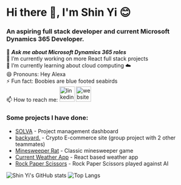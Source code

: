 # Hi there :vulcan_salute:, I'm Shin Yi :blush:	
### An aspiring full stack developer and current Microsoft Dynamics 365 Developer.

💬 ***Ask me about Microsoft Dynamics 365 roles***<br/>
🔭 I’m currently working on more React full stack projects<br/>
🌱 I’m currently learning about cloud computing :cloud:<br/>
😄 Pronouns: Hey Alexa<br/>
⚡ Fun fact: Boobies are blue footed seabirds<br/>
📫 How to reach me: [<img src='https://cdn.jsdelivr.net/npm/simple-icons@3.0.1/icons/linkedin.svg' alt='linkedin' height='40'>](https://www.linkedin.com/in/angshinyi)  [<img src='https://cdn.jsdelivr.net/npm/simple-icons@3.0.1/icons/icloud.svg' alt='website' height='40'>](https://helloshinyi.com)

### Some projects I have done:
- [SOLVA](https://github.com/shinyi-a/solva) - Project management dashboard
- [backyard.](https://frontdoor-ts.vercel.app/) - Crypto E-commerce site (group project with 2 other teammates)
- [Minesweeper Rat](https://github.com/shinyi-a/minesweeperRat) - Classic minesweeper game
- [Current Weather App](https://github.com/shinyi-a/currentweather) - React based weather app
- [Rock Paper Scissors](https://github.com/shinyi-a/rockpaperscissors) - Rock Paper Scissors played against AI<br/>

![Shin Yi's GitHub stats](https://github-readme-stats.vercel.app/api?username=shinyi-a&show_icons=true&bg_color=F7F7F7&title_color=0B0433&text_color=1A0A7C) ![Top Langs](https://github-readme-stats.vercel.app/api/top-langs/?username=shinyi-a&layout=compact&bg_color=F7F7F7&title_color=0B0433&text_color=1A0A7C)
